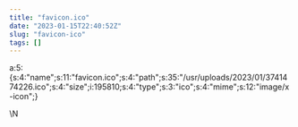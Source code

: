 ```yaml
---
title: "favicon.ico"
date: "2023-01-15T22:40:52Z"
slug: "favicon-ico"
tags: []
---
```

a:5:{s:4:"name";s:11:"favicon.ico";s:4:"path";s:35:"/usr/uploads/2023/01/3741474226.ico";s:4:"size";i:195810;s:4:"type";s:3:"ico";s:4:"mime";s:12:"image/x-icon";}

\N

